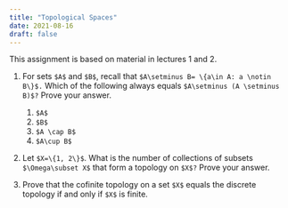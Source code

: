 ```yaml
---
title: "Topological Spaces"
date: 2021-08-16
draft: false
---
```


This assignment is based on material in lectures 1 and 2.

1. For sets `$A$` and `$B$`, recall that `$A\setminus B= \{a\in A: a \notin B\}$.` Which of the following always equals `$A\setminus (A \setminus B)$?` Prove your answer.
    1. `$A$`
    2. `$B$`
    3. `$A \cap B$`
    4. `$A\cup B$`

2. Let `$X=\{1, 2\}$`. What is the number of collections of subsets `$\Omega\subset X$` that form a topology on `$X$?` Prove your answer.

3. Prove that the cofinite topology on a set `$X$` equals the discrete topology if and only if `$X$` is finite.
